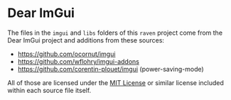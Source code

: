 # Dear ImGui

The files in the `imgui` and `libs` folders of this `raven` project come from the Dear ImGui project and additions from these sources:
- https://github.com/ocornut/imgui
- https://github.com/wflohry/imgui-addons
- https://github.com/corentin-plouet/imgui (power-saving-mode)

All of those are licensed under the [MIT License](https://github.com/ocornut/imgui/blob/master/LICENSE.txt) or similar license included within each source file itself.
